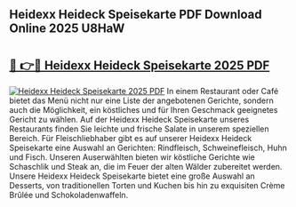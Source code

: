 ## Heidexx Heideck Speisekarte PDF Download Online 2025 U8HaW

# <h2><a href="http://gc7f2ix.nevu.top/?p=Heidexx+Heideck+Speisekarte">🔗 👉🔴 Heidexx Heideck Speisekarte 2025 PDF</a></h2>

[![Heidexx Heideck Speisekarte 2025 PDF](https://i.imgur.com/dBaPXMq.png)](http://gc7f2ix.nevu.top/?p=Heidexx+Heideck+Speisekarte)
In einem Restaurant oder Café bietet das Menü nicht nur eine Liste der angebotenen Gerichte, sondern auch die Möglichkeit, ein köstliches und für Ihren Geschmack geeignetes Gericht zu wählen. Auf der Heidexx Heideck Speisekarte unseres Restaurants finden Sie leichte und frische Salate in unserem speziellen Bereich. Für Fleischliebhaber gibt es auf unserer Heidexx Heideck Speisekarte eine Auswahl an Gerichten: Rindfleisch, Schweinefleisch, Huhn und Fisch. Unseren Auserwählten bieten wir köstliche Gerichte wie Schaschlik und Steak an, die im Feuer der alten Wälder zubereitet werden. Unsere Heidexx Heideck Speisekarte bietet eine große Auswahl an Desserts, von traditionellen Torten und Kuchen bis hin zu exquisiten Crème Brûlée und Schokoladenwaffeln.
